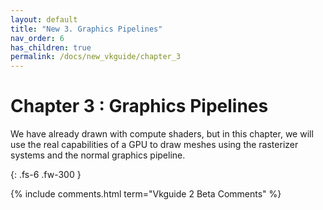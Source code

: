 ```yaml
---
layout: default
title: "New 3. Graphics Pipelines"
nav_order: 6
has_children: true
permalink: /docs/new_vkguide/chapter_3
---
```

# Chapter 3 : Graphics Pipelines

We have already drawn with compute shaders, but in this chapter, we will use the real capabilities of a GPU to draw meshes using the rasterizer systems and the normal graphics pipeline.

{: .fs-6 .fw-300 }


{% include comments.html term="Vkguide 2 Beta Comments" %}